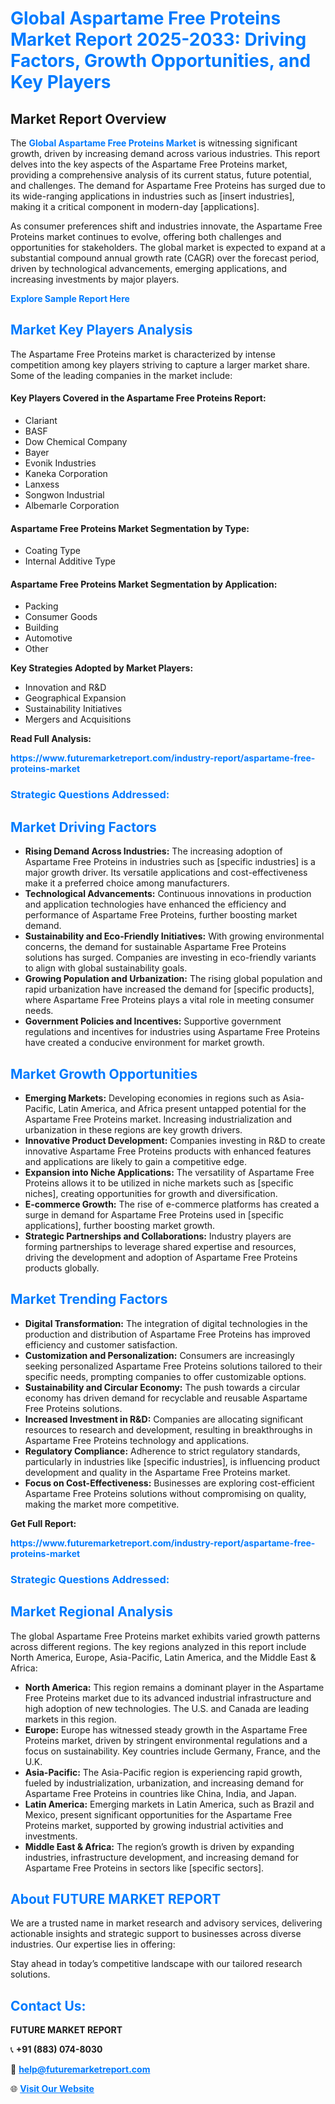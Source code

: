 <h1 style="color: #007BFF;">Global Aspartame Free Proteins Market Report 2025-2033: Driving Factors, Growth Opportunities, and Key Players</h1>

<section id="overview">
<h2>Market Report Overview</h2>
<p>The <a href="https://www.futuremarketreport.com/industry-report/aspartame-free-proteins-market" style="color: #007BFF; text-decoration: none;"><strong>Global Aspartame Free Proteins Market</strong></a> is witnessing significant growth, driven by increasing demand across various industries. This report delves into the key aspects of the Aspartame Free Proteins market, providing a comprehensive analysis of its current status, future potential, and challenges. The demand for Aspartame Free Proteins has surged due to its wide-ranging applications in industries such as [insert industries], making it a critical component in modern-day [applications].</p>
<p>As consumer preferences shift and industries innovate, the Aspartame Free Proteins market continues to evolve, offering both challenges and opportunities for stakeholders. The global market is expected to expand at a substantial compound annual growth rate (CAGR) over the forecast period, driven by technological advancements, emerging applications, and increasing investments by major players.</p>
</section>

<section id="overview">
<p><a href="https://www.futuremarketreport.com/request-sample/reportId=32612" style="color: #007BFF; text-decoration: none;"><strong>Explore Sample Report Here</strong></a></p>
</section>

<section id="key-players">
<h2 style="color: #007BFF;">Market Key Players Analysis</h2>
<p>The Aspartame Free Proteins market is characterized by intense competition among key players striving to capture a larger market share. Some of the leading companies in the market include:</p>
<h4>Key Players Covered in the Aspartame Free Proteins Report:</h4>
<ul><li>Clariant</li><li>BASF</li><li>Dow Chemical Company</li><li>Bayer</li><li>Evonik Industries</li><li>Kaneka Corporation</li><li>Lanxess</li><li>Songwon Industrial</li><li>Albemarle Corporation</li></ul>
<h4>Aspartame Free Proteins Market Segmentation by Type:</h4>
<ul><li>Coating Type</li><li>Internal Additive Type</li></ul>

<h4>Aspartame Free Proteins Market Segmentation by Application:</h4>
<ul><li>Packing</li><li>Consumer Goods</li><li>Building</li><li>Automotive</li><li>Other</li></ul>
<p><strong>Key Strategies Adopted by Market Players:</strong></p>
<ul>
<li>Innovation and R&D</li>
<li>Geographical Expansion</li>
<li>Sustainability Initiatives</li>
<li>Mergers and Acquisitions</li>
</ul>
</section>

<section>
<p><strong>Read Full Analysis: </strong></p><a href="https://www.futuremarketreport.com/industry-report/aspartame-free-proteins-market" style="color: #007BFF; text-decoration: none;"><strong>https://www.futuremarketreport.com/industry-report/aspartame-free-proteins-market</strong></a>
<h3 style="color: #007BFF;">Strategic Questions Addressed:</h3>
</section>

<section id="driving-factors">
<h2 style="color: #007BFF;">Market Driving Factors</h2>
<ul>
<li><strong>Rising Demand Across Industries:</strong> The increasing adoption of Aspartame Free Proteins in industries such as [specific industries] is a major growth driver. Its versatile applications and cost-effectiveness make it a preferred choice among manufacturers.</li>
<li><strong>Technological Advancements:</strong> Continuous innovations in production and application technologies have enhanced the efficiency and performance of Aspartame Free Proteins, further boosting market demand.</li>
<li><strong>Sustainability and Eco-Friendly Initiatives:</strong> With growing environmental concerns, the demand for sustainable Aspartame Free Proteins solutions has surged. Companies are investing in eco-friendly variants to align with global sustainability goals.</li>
<li><strong>Growing Population and Urbanization:</strong> The rising global population and rapid urbanization have increased the demand for [specific products], where Aspartame Free Proteins plays a vital role in meeting consumer needs.</li>
<li><strong>Government Policies and Incentives:</strong> Supportive government regulations and incentives for industries using Aspartame Free Proteins have created a conducive environment for market growth.</li>
</ul>
</section>

<section id="growth-opportunities">
<h2 style="color: #007BFF;">Market Growth Opportunities</h2>
<ul>
<li><strong>Emerging Markets:</strong> Developing economies in regions such as Asia-Pacific, Latin America, and Africa present untapped potential for the Aspartame Free Proteins market. Increasing industrialization and urbanization in these regions are key growth drivers.</li>
<li><strong>Innovative Product Development:</strong> Companies investing in R&D to create innovative Aspartame Free Proteins products with enhanced features and applications are likely to gain a competitive edge.</li>
<li><strong>Expansion into Niche Applications:</strong> The versatility of Aspartame Free Proteins allows it to be utilized in niche markets such as [specific niches], creating opportunities for growth and diversification.</li>
<li><strong>E-commerce Growth:</strong> The rise of e-commerce platforms has created a surge in demand for Aspartame Free Proteins used in [specific applications], further boosting market growth.</li>
<li><strong>Strategic Partnerships and Collaborations:</strong> Industry players are forming partnerships to leverage shared expertise and resources, driving the development and adoption of Aspartame Free Proteins products globally.</li>
</ul>
</section>

<section id="trending-factors">
<h2 style="color: #007BFF;">Market Trending Factors</h2>
<ul>
<li><strong>Digital Transformation:</strong> The integration of digital technologies in the production and distribution of Aspartame Free Proteins has improved efficiency and customer satisfaction.</li>
<li><strong>Customization and Personalization:</strong> Consumers are increasingly seeking personalized Aspartame Free Proteins solutions tailored to their specific needs, prompting companies to offer customizable options.</li>
<li><strong>Sustainability and Circular Economy:</strong> The push towards a circular economy has driven demand for recyclable and reusable Aspartame Free Proteins solutions.</li>
<li><strong>Increased Investment in R&D:</strong> Companies are allocating significant resources to research and development, resulting in breakthroughs in Aspartame Free Proteins technology and applications.</li>
<li><strong>Regulatory Compliance:</strong> Adherence to strict regulatory standards, particularly in industries like [specific industries], is influencing product development and quality in the Aspartame Free Proteins market.</li>
<li><strong>Focus on Cost-Effectiveness:</strong> Businesses are exploring cost-efficient Aspartame Free Proteins solutions without compromising on quality, making the market more competitive.</li>
</ul>
</section>

<section>
<p><strong>Get Full Report: </strong></p><a href="https://www.futuremarketreport.com/industry-report/aspartame-free-proteins-market" style="color: #007BFF; text-decoration: none;"><strong>https://www.futuremarketreport.com/industry-report/aspartame-free-proteins-market</strong></a>
<h3 style="color: #007BFF;">Strategic Questions Addressed:</h3>
</section>


<section id="regional-analysis">
<h2 style="color: #007BFF;">Market Regional Analysis</h2>
<p>The global Aspartame Free Proteins market exhibits varied growth patterns across different regions. The key regions analyzed in this report include North America, Europe, Asia-Pacific, Latin America, and the Middle East & Africa:</p>
<ul>
<li><strong>North America:</strong> This region remains a dominant player in the Aspartame Free Proteins market due to its advanced industrial infrastructure and high adoption of new technologies. The U.S. and Canada are leading markets in this region.</li>
<li><strong>Europe:</strong> Europe has witnessed steady growth in the Aspartame Free Proteins market, driven by stringent environmental regulations and a focus on sustainability. Key countries include Germany, France, and the U.K.</li>
<li><strong>Asia-Pacific:</strong> The Asia-Pacific region is experiencing rapid growth, fueled by industrialization, urbanization, and increasing demand for Aspartame Free Proteins in countries like China, India, and Japan.</li>
<li><strong>Latin America:</strong> Emerging markets in Latin America, such as Brazil and Mexico, present significant opportunities for the Aspartame Free Proteins market, supported by growing industrial activities and investments.</li>
<li><strong>Middle East & Africa:</strong> The region’s growth is driven by expanding industries, infrastructure development, and increasing demand for Aspartame Free Proteins in sectors like [specific sectors].</li>
</ul>
</section>

<footer>
<h2 style="color: #007BFF;">About FUTURE MARKET REPORT</h2>
<p>We are a trusted name in market research and advisory services, delivering actionable insights and strategic support to businesses across diverse industries. Our expertise lies in offering:</p>

<p>Stay ahead in today’s competitive landscape with our tailored research solutions.</p>

<h2 style="color: #007BFF;">Contact Us:</h2>
<p><strong>FUTURE MARKET REPORT</strong></p>
<p>📞 <strong>+91 (883) 074-8030</strong></p>
<p>📧 <strong><a href="mailto:help@futuremarketreport.com" style="color: #007BFF;">help@futuremarketreport.com</a></strong></p>
<p>🌐 <strong><a href="https://www.futuremarketreport.com/" style="color: #007BFF;">Visit Our Website</a></strong></p>
</footer>